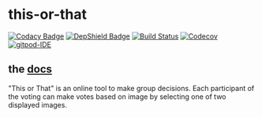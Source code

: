 # this-or-that

[![Codacy Badge](https://api.codacy.com/project/badge/Grade/bf6fa237dd934970991ecba2c66db23e)](https://app.codacy.com/app/baloise/this-or-that?utm_source=github.com&utm_medium=referral&utm_content=baloise/this-or-that&utm_campaign=Badge_Grade_Dashboard)
[![DepShield Badge](https://depshield.sonatype.org/badges/baloise/this-or-that/depshield.svg)](https://depshield.github.io)
[![Build Status](https://travis-ci.org/baloise/this-or-that.svg?branch=master)](https://travis-ci.org/baloise/this-or-that)
[![Codecov](https://img.shields.io/codecov/c/github/baloise/this-or-that.svg)](https://codecov.io/gh/baloise/this-or-that)
[![gitpod-IDE](https://img.shields.io/badge/open--IDE-as--gitpod-blue.svg?style=flat&label=openIDE)](https://gitpod.io#https://github.com/baloise/this-or-that)

## the [docs](docs/index.md)

"This or That" is an online tool to make group decisions. 
Each participant of the voting can make votes based on image by selecting one of two displayed images.

